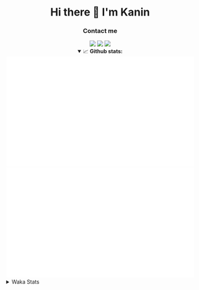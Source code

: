 <div align="center">
 <h1>Hi there 👋 I'm Kanin</h1>
 <h3>Contact me</h3>
 <a href="mailto:im@kanin.dev"><img src="https://img.shields.io/badge/gmail-%23D14836.svg?&style=for-the-badge&logo=gmail&logoColor=white"/></a>
 <a href="https://twitter.com/KaninTwt"><img src="https://img.shields.io/badge/twitter-%231DA1F2.svg?&style=for-the-badge&logo=twitter&logoColor=white"/></a>
 <a href="https://www.linkedin.com/in/KaninDev"><img src="https://img.shields.io/badge/linkedin-%230077B5.svg?&style=for-the-badge&logo=linkedin&logoColor=white"/></a>
<details open>
  <summary>📈 <b>Github stats:</b></summary>
  <img src="https://github.com/Kanin/Kanin/blob/master/scripts/GitHubStats/generated/overview.svg"/>
  <img src="https://github.com/Kanin/Kanin/blob/master/scripts/GitHubStats/generated/languages.svg"/>
</details>
</div>

<details>
 <summary>Waka Stats</summary>

<!--START_SECTION:waka-->
![Code Time](http://img.shields.io/badge/Code%20Time-2%2C150%20hrs%2029%20mins-blue)

![Profile Views](http://img.shields.io/badge/Profile%20Views-0-blue)

![Lines of code](https://img.shields.io/badge/From%20Hello%20World%20I%27ve%20Written-546.0%20thousand%20lines%20of%20code-blue)

**🐱 My GitHub Data** 

> 📦 103.9 kB Used in GitHub's Storage 
 > 
> 🏆 579 Contributions in the Year 2023
 > 
> 🚫 Not Opted to Hire
 > 
> 📜 23 Public Repositories 
 > 
> 🔑 11 Private Repositories 
 > 
**I'm an Early 🐤** 

```text
🌞 Morning                2239 commits        ██████░░░░░░░░░░░░░░░░░░░   25.88 % 
🌆 Daytime                2712 commits        ████████░░░░░░░░░░░░░░░░░   31.35 % 
🌃 Evening                2514 commits        ███████░░░░░░░░░░░░░░░░░░   29.06 % 
🌙 Night                  1185 commits        ███░░░░░░░░░░░░░░░░░░░░░░   13.70 % 
```
📅 **I'm Most Productive on Monday** 

```text
Monday                   1663 commits        █████░░░░░░░░░░░░░░░░░░░░   19.23 % 
Tuesday                  1200 commits        ███░░░░░░░░░░░░░░░░░░░░░░   13.87 % 
Wednesday                841 commits         ██░░░░░░░░░░░░░░░░░░░░░░░   09.72 % 
Thursday                 1327 commits        ████░░░░░░░░░░░░░░░░░░░░░   15.34 % 
Friday                   1462 commits        ████░░░░░░░░░░░░░░░░░░░░░   16.90 % 
Saturday                 823 commits         ██░░░░░░░░░░░░░░░░░░░░░░░   09.51 % 
Sunday                   1334 commits        ████░░░░░░░░░░░░░░░░░░░░░   15.42 % 
```


📊 **This Week I Spent My Time On** 

```text
🕑︎ Time Zone: America/New_York

💬 Programming Languages: 
Python                   7 hrs 19 mins       ██████████████████████░░░   89.62 % 
SQL                      24 mins             █░░░░░░░░░░░░░░░░░░░░░░░░   04.91 % 
virtualenv               19 mins             █░░░░░░░░░░░░░░░░░░░░░░░░   03.88 % 
Bash                     3 mins              ░░░░░░░░░░░░░░░░░░░░░░░░░   00.80 % 
Log File                 1 min               ░░░░░░░░░░░░░░░░░░░░░░░░░   00.29 % 

🔥 Editors: 
PyCharm                  8 hrs 10 mins       █████████████████████████   100.00 % 

🐱‍💻 Projects: 
Community-Bot            7 hrs 28 mins       ███████████████████████░░   91.52 % 
P4P                      26 mins             █░░░░░░░░░░░░░░░░░░░░░░░░   05.41 % 
Unknown Project          9 mins              ░░░░░░░░░░░░░░░░░░░░░░░░░   01.87 % 
VoiceSphere              5 mins              ░░░░░░░░░░░░░░░░░░░░░░░░░   01.20 % 

💻 Operating System: 
Windows                  8 hrs 10 mins       █████████████████████████   100.00 % 
```

**I Mostly Code in Python** 

```text
Python                   28 repos            ████████████████░░░░░░░░░   65.12 % 
Java                     5 repos             ███░░░░░░░░░░░░░░░░░░░░░░   11.63 % 
JavaScript               3 repos             ██░░░░░░░░░░░░░░░░░░░░░░░   06.98 % 
Kotlin                   2 repos             █░░░░░░░░░░░░░░░░░░░░░░░░   04.65 % 
HTML                     1 repo              █░░░░░░░░░░░░░░░░░░░░░░░░   02.33 % 
```



**Timeline**

![Lines of Code chart](https://raw.githubusercontent.com/Kanin/Kanin/master/assets/bar_graph.png)


 Last Updated on 15/11/2023 03:04:22 UTC
<!--END_SECTION:waka-->
</details>
